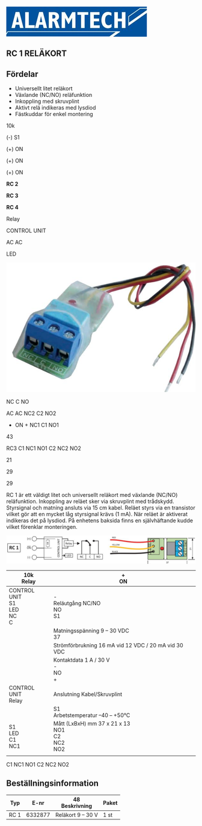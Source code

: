![](_page_0_Picture_1.jpeg)

## **RC 1 RELÄKORT**

## **Fördelar**

- Universellt litet reläkort
- Växlande (NC/NO) reläfunktion
- Inkoppling med skruvplint
- Aktivt relä indikeras med lysdiod
- Fästkuddar för enkel montering

10k

(-) S1

(+) ON

(+) ON

(+) ON

**RC 2**

**RC 3**

**RC 4**

Relay

CONTROL UNIT

AC AC

LED

![](_page_0_Picture_9.jpeg)

NC C NO

AC AC NC2 C2 NO2

- ON + NC1 C1 NO1

43

RC3 C1 NC1 NO1 C2 NC2 NO2

21

29

29

RC 1 är ett väldigt litet och universellt reläkort med växlande (NC/NO) reläfunktion. Inkoppling av reläet sker via skruvplint med trådskydd. Styrsignal och matning ansluts via 15 cm kabel. Reläet styrs via en transistor vilket gör att en mycket låg styrsignal krävs (1 mA). När reläet är aktiverat indikeras det på lysdiod. På enhetens baksida finns en självhäftande kudde vilket förenklar monteringen.

![](_page_0_Figure_11.jpeg)

| 10k<br>Relay                         | +<br>ON                                                 |
|--------------------------------------|---------------------------------------------------------|
| CONTROL UNIT<br>S1<br>LED<br>NC<br>C | -<br>Reläutgång  NC/NO<br>NO<br>S1                      |
|                                      | Matningsspänning 9 – 30 VDC<br>37                       |
|                                      | Strömförbrukning  16 mA vid 12 VDC / 20 mA vid 30 VDC   |
|                                      | Kontaktdata 1 A / 30 V<br>-<br>NO<br>+                  |
| CONTROL UNIT<br>Relay                | Anslutning Kabel/Skruvplint                             |
|                                      | S1<br>Arbetstemperatur –40 – +50°C                      |
| S1<br>LED<br>C1<br>NC1               | Mått (LxBxH) mm 37 x 21 x 13<br>NO1<br>C2<br>NC2<br>NO2 |
|                                      |                                                         |

C1 NC1 NO1 C2 NC2 NO2

## **Beställningsinformation**

| Typ  | E-nr    | 48<br>Beskrivning | Paket |
|------|---------|-------------------|-------|
| RC 1 | 6332877 | Reläkort 9 – 30 V | 1 st  |